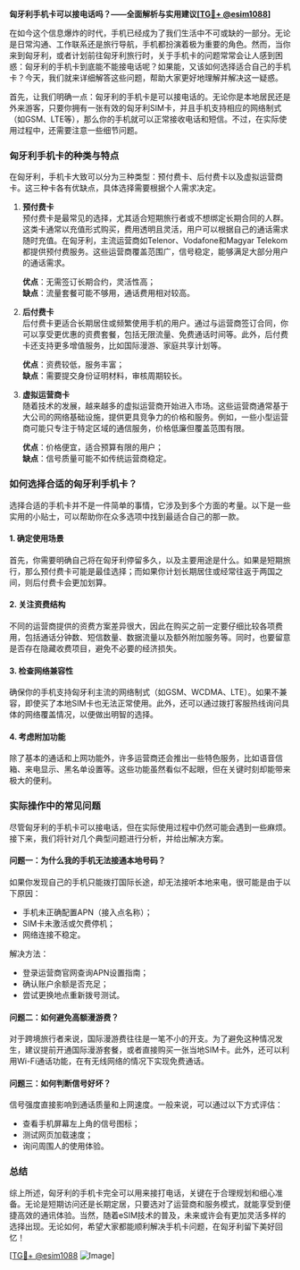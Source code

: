 **匈牙利手机卡可以接电话吗？——全面解析与实用建议[[TG💪+ @esim1088](https://t.me/s/esim1088)]**

在如今这个信息爆炸的时代，手机已经成为了我们生活中不可或缺的一部分。无论是日常沟通、工作联系还是旅行导航，手机都扮演着极为重要的角色。然而，当你来到匈牙利，或者计划前往匈牙利旅行时，关于手机卡的问题常常会让人感到困惑：匈牙利的手机卡到底能不能接电话呢？如果能，又该如何选择适合自己的手机卡？今天，我们就来详细解答这些问题，帮助大家更好地理解并解决这一疑惑。

首先，让我们明确一点：匈牙利的手机卡是可以接电话的。无论你是本地居民还是外来游客，只要你拥有一张有效的匈牙利SIM卡，并且手机支持相应的网络制式（如GSM、LTE等），那么你的手机就可以正常接收电话和短信。不过，在实际使用过程中，还需要注意一些细节问题。

### 匈牙利手机卡的种类与特点

在匈牙利，手机卡大致可以分为三种类型：预付费卡、后付费卡以及虚拟运营商卡。这三种卡各有优缺点，具体选择需要根据个人需求决定。

1. **预付费卡**  
   预付费卡是最常见的选择，尤其适合短期旅行者或不想绑定长期合同的人群。这类卡通常以充值形式购买，费用透明且灵活，用户可以根据自己的通话需求随时充值。在匈牙利，主流运营商如Telenor、Vodafone和Magyar Telekom都提供预付费服务。这些运营商覆盖范围广，信号稳定，能够满足大部分用户的通话需求。

   **优点**：无需签订长期合约，灵活性高；  
   **缺点**：流量套餐可能不够用，通话费用相对较高。

2. **后付费卡**  
   后付费卡更适合长期居住或频繁使用手机的用户。通过与运营商签订合同，你可以享受更优惠的资费套餐，包括无限流量、免费通话时间等。此外，后付费卡还支持更多增值服务，比如国际漫游、家庭共享计划等。

   **优点**：资费较低，服务丰富；  
   **缺点**：需要提交身份证明材料，审核周期较长。

3. **虚拟运营商卡**  
   随着技术的发展，越来越多的虚拟运营商开始进入市场。这些运营商通常基于大公司的网络基础设施，提供更具竞争力的价格和服务。例如，一些小型运营商可能只专注于特定区域的通信服务，价格低廉但覆盖范围有限。

   **优点**：价格便宜，适合预算有限的用户；  
   **缺点**：信号质量可能不如传统运营商稳定。

### 如何选择合适的匈牙利手机卡？

选择合适的手机卡并不是一件简单的事情，它涉及到多个方面的考量。以下是一些实用的小贴士，可以帮助你在众多选项中找到最适合自己的那一款。

#### 1. 确定使用场景  
首先，你需要明确自己将在匈牙利停留多久，以及主要用途是什么。如果是短期旅行，那么预付费卡可能是最佳选择；而如果你计划长期居住或经常往返于两国之间，则后付费卡会更加划算。

#### 2. 关注资费结构  
不同的运营商提供的资费方案差异很大，因此在购买之前一定要仔细比较各项费用，包括通话分钟数、短信数量、数据流量以及额外附加服务等。同时，也要留意是否存在隐藏收费项目，避免不必要的经济损失。

#### 3. 检查网络兼容性  
确保你的手机支持匈牙利主流的网络制式（如GSM、WCDMA、LTE）。如果不兼容，即使买了本地SIM卡也无法正常使用。此外，还可以通过拨打客服热线询问具体的网络覆盖情况，以便做出明智的选择。

#### 4. 考虑附加功能  
除了基本的通话和上网功能外，许多运营商还会推出一些特色服务，比如语音信箱、来电显示、黑名单设置等。这些功能虽然看似不起眼，但在关键时刻却能带来极大的便利。

### 实际操作中的常见问题

尽管匈牙利的手机卡可以接电话，但在实际使用过程中仍然可能会遇到一些麻烦。接下来，我们将针对几个典型问题进行分析，并给出解决方案。

#### 问题一：为什么我的手机无法接通本地号码？
如果你发现自己的手机只能拨打国际长途，却无法接听本地来电，很可能是由于以下原因：
- 手机未正确配置APN（接入点名称）；
- SIM卡未激活或欠费停机；
- 网络连接不稳定。

解决方法：
- 登录运营商官网查询APN设置指南；
- 确认账户余额是否充足；
- 尝试更换地点重新拨号测试。

#### 问题二：如何避免高额漫游费？
对于跨境旅行者来说，国际漫游费往往是一笔不小的开支。为了避免这种情况发生，建议提前开通国际漫游套餐，或者直接购买一张当地SIM卡。此外，还可以利用Wi-Fi通话功能，在有无线网络的情况下实现免费通话。

#### 问题三：如何判断信号好坏？
信号强度直接影响到通话质量和上网速度。一般来说，可以通过以下方式评估：
- 查看手机屏幕左上角的信号图标；
- 测试网页加载速度；
- 询问周围人的使用体验。

### 总结

综上所述，匈牙利的手机卡完全可以用来接打电话，关键在于合理规划和细心准备。无论是短期访问还是长期定居，只要选对了运营商和服务模式，就能享受到便捷高效的通讯体验。当然，随着eSIM技术的普及，未来或许会有更加灵活多样的选择出现。无论如何，希望大家都能顺利解决手机卡问题，在匈牙利留下美好回忆！

[[TG💪+ @esim1088](https://t.me/s/esim1088) ![Image](https://i.postimg.cc/4NQfJmqS/Snipaste-2025-05-13-00-14-12.png)]